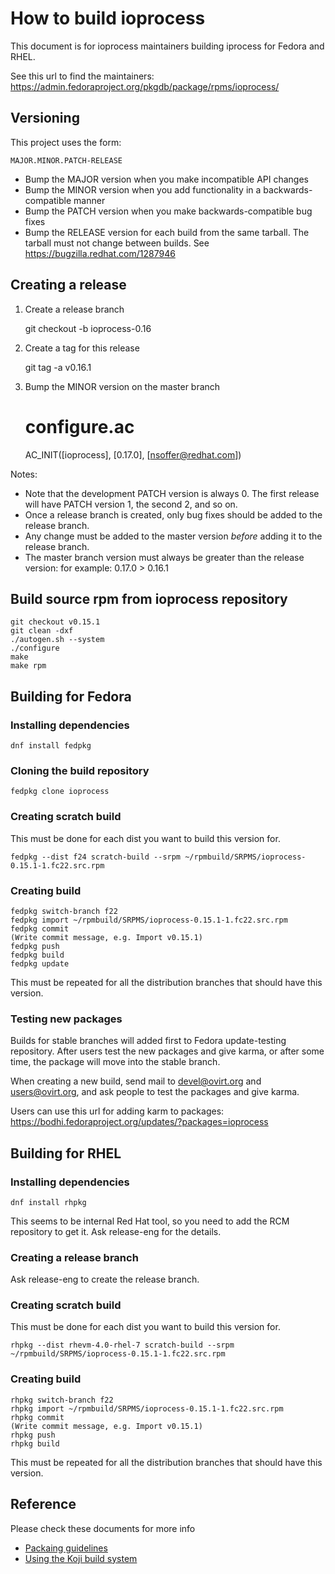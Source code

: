 # How to build ioprocess

This document is for ioprocess maintainers building iprocess for Fedora
and RHEL.

See this url to find the maintainers:
https://admin.fedoraproject.org/pkgdb/package/rpms/ioprocess/


## Versioning

This project uses the form:

    MAJOR.MINOR.PATCH-RELEASE

- Bump the MAJOR version when you make incompatible API changes
- Bump the MINOR version when you add functionality in a
  backwards-compatible manner
- Bump the PATCH version when you make backwards-compatible bug fixes
- Bump the RELEASE version for each build from the same tarball. The
  tarball must not change between builds.
  See https://bugzilla.redhat.com/1287946


## Creating a release

1. Create a release branch

    git checkout -b ioprocess-0.16

2. Create a tag for this release

    git tag -a v0.16.1

3. Bump the MINOR version on the master branch

    # configure.ac
    AC_INIT([ioprocess], [0.17.0], [nsoffer@redhat.com])

Notes:
- Note that the development PATCH version is always 0. The first release
  will have PATCH version 1, the second 2, and so on.
- Once a release branch is created, only bug fixes should be added to
  the release branch.
- Any change must be added to the master version *before* adding it to
  the release branch.
- The master branch version must always be greater than the release
  version: for example: 0.17.0 > 0.16.1


## Build source rpm from ioprocess repository

    git checkout v0.15.1
    git clean -dxf
    ./autogen.sh --system
    ./configure
    make
    make rpm


## Building for Fedora

### Installing dependencies

    dnf install fedpkg

### Cloning the build repository

    fedpkg clone ioprocess

### Creating scratch build

This must be done for each dist you want to build this version for.

    fedpkg --dist f24 scratch-build --srpm ~/rpmbuild/SRPMS/ioprocess-0.15.1-1.fc22.src.rpm

### Creating build

    fedpkg switch-branch f22
    fedpkg import ~/rpmbuild/SRPMS/ioprocess-0.15.1-1.fc22.src.rpm
    fedpkg commit
    (Write commit message, e.g. Import v0.15.1)
    fedpkg push
    fedpkg build
    fedpkg update

This must be repeated for all the distribution branches that should have
this version.

### Testing new packages

Builds for stable branches will added first to Fedora update-testing
repository. After users test the new packages and give karma, or after
some time, the package will move into the stable branch.

When creating a new build, send mail to devel@ovirt.org and
users@ovirt.org, and ask people to test the packages and give karma.

Users can use this url for adding karm to packages:
https://bodhi.fedoraproject.org/updates/?packages=ioprocess


## Building for RHEL

### Installing dependencies

    dnf install rhpkg

This seems to be internal Red Hat tool, so you need to add the RCM
repository to get it. Ask release-eng for the details.

### Creating a release branch

Ask release-eng to create the release branch.

### Creating scratch build

This must be done for each dist you want to build this version for.

    rhpkg --dist rhevm-4.0-rhel-7 scratch-build --srpm ~/rpmbuild/SRPMS/ioprocess-0.15.1-1.fc22.src.rpm

### Creating build

    rhpkg switch-branch f22
    rhpkg import ~/rpmbuild/SRPMS/ioprocess-0.15.1-1.fc22.src.rpm
    rhpkg commit
    (Write commit message, e.g. Import v0.15.1)
    rhpkg push
    rhpkg build

This must be repeated for all the distribution branches that should have
this version.


## Reference

Please check these documents for more info
- [Packaing guidelines](https://fedoraproject.org/wiki/Packaging:Guidelines)
- [Using the Koji build system](https://fedoraproject.org/wiki/Using_the_Koji_build_system)
